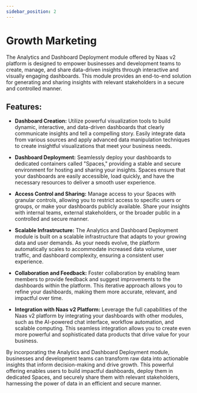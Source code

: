 ```yaml
---
sidebar_position: 2
---
```


# Growth Marketing

The Analytics and Dashboard Deployment module offered by Naas v2 platform is designed to empower businesses and development teams to create, manage, and share data-driven insights through interactive and visually engaging dashboards. This module provides an end-to-end solution for generating and sharing insights with relevant stakeholders in a secure and controlled manner.

## Features:

*   **Dashboard Creation:** Utilize powerful visualization tools to build dynamic, interactive, and data-driven dashboards that clearly communicate insights and tell a compelling story. Easily integrate data from various sources and apply advanced data manipulation techniques to create insightful visualizations that meet your business needs.
    
*   **Dashboard Deployment:** Seamlessly deploy your dashboards to dedicated containers called "Spaces," providing a stable and secure environment for hosting and sharing your insights. Spaces ensure that your dashboards are easily accessible, load quickly, and have the necessary resources to deliver a smooth user experience.
    
*   **Access Control and Sharing:** Manage access to your Spaces with granular controls, allowing you to restrict access to specific users or groups, or make your dashboards publicly available. Share your insights with internal teams, external stakeholders, or the broader public in a controlled and secure manner.
    
*   **Scalable Infrastructure:** The Analytics and Dashboard Deployment module is built on a scalable infrastructure that adapts to your growing data and user demands. As your needs evolve, the platform automatically scales to accommodate increased data volume, user traffic, and dashboard complexity, ensuring a consistent user experience.
    
*   **Collaboration and Feedback:** Foster collaboration by enabling team members to provide feedback and suggest improvements to the dashboards within the platform. This iterative approach allows you to refine your dashboards, making them more accurate, relevant, and impactful over time.
    
*   **Integration with Naas v2 Platform:** Leverage the full capabilities of the Naas v2 platform by integrating your dashboards with other modules, such as the AI-powered chat interface, workflow automation, and scalable computing. This seamless integration allows you to create even more powerful and sophisticated data products that drive value for your business.
    

By incorporating the Analytics and Dashboard Deployment module, businesses and development teams can transform raw data into actionable insights that inform decision-making and drive growth. This powerful offering enables users to build impactful dashboards, deploy them in dedicated Spaces, and securely share them with relevant stakeholders, harnessing the power of data in an efficient and secure manner.